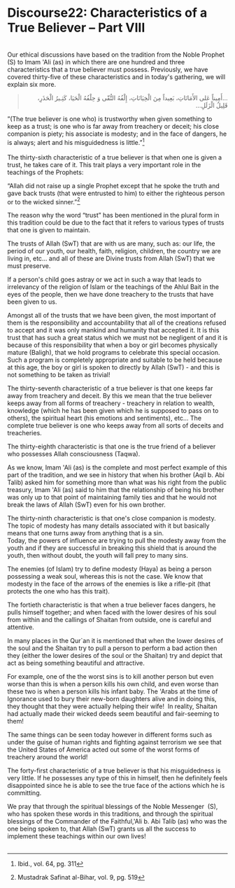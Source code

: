 Discourse22: Characteristics of a True Believer – Part VIII
===========================================================

   
 Our ethical discussions have based on the tradition from the Noble
Prophet (S) to Imam 'Ali (as) in which there are one hundred and three
characteristics that a true believer must possess. Previously, we have
covered thirty-five of these characteristics and in today's gathering,
we will explain six more.

<blockquote dir="rtl">
  <p>
…أَمِيناً عَلى الأَمَانَاتِ، بَعِيداً مِنَ الْخِيَانَاتِ، إِلْفُهُ
التُّقّى وَ حِلْفُهُ الْحَيَا، كَثِـيرُ الْحَذَرِ، قَلِيلُ الْزَلَلِ…
  </p>
</blockquote>

”(The true believer is one who) is trustworthy when given something to
keep as a trust; is one who is far away from treachery or deceit; his
close companion is piety; his associate is modesty; and in the face of
dangers, he is always; alert and his misguidedness is little.”[^1]  
    
 The thirty-sixth characteristic of a true believer is that when one is
given a trust, he takes care of it. This trait plays a very important
role in the teachings of the Prophets:

“Allah did not raise up a single Prophet except that he spoke the truth
and gave back trusts (that were entrusted to him) to either the
righteous person or to the wicked sinner.”[^2]

The reason why the word “trust” has been mentioned in the plural form in
this tradition could be due to the fact that it refers to various types
of trusts that one is given to maintain.

The trusts of Allah (SwT) that are with us are many, such as: our life,
the period of our youth, our health, faith, religion, children, the
country we are living in, etc… and all of these are Divine trusts from
Allah (SwT) that we must preserve.

If a person's child goes astray or we act in such a way that leads to
irrelevancy of the religion of Islam or the teachings of the Ahlul Bait
in the eyes of the people, then we have done treachery to the trusts
that have been given to us.

Amongst all of the trusts that we have been given, the most important of
them is the responsibility and accountability that all of the creations
refused to accept and it was only mankind and humanity that accepted it.
It is this trust that has such a great status which we must not be
negligent of and it is because of this responsibility that when a boy or
girl becomes physically mature (Baligh), that we hold programs to
celebrate this special occasion. Such a program is completely
appropriate and suitable to be held because at this age, the boy or girl
is spoken to directly by Allah (SwT) - and this is not something to be
taken as trivial!

The thirty-seventh characteristic of a true believer is that one keeps
far away from treachery and deceit. By this we mean that the true
believer keeps away from all forms of treachery - treachery in relation
to wealth, knowledge (which he has been given which he is supposed to
pass on to others), the spiritual heart (his emotions and sentiments),
etc… The complete true believer is one who keeps away from all sorts of
deceits and treacheries.

The thirty-eighth characteristic is that one is the true friend of a
believer who possesses Allah consciousness (Taqwa).

As we know, Imam 'Ali (as) is the complete and most perfect example of
this part of the tradition, and we see in history that when his brother
(Aqil b. Abi Talib) asked him for something more than what was his right
from the public treasury, Imam 'Ali (as) said to him that the
relationship of being his brother was only up to that point of
maintaining family ties and that he would not break the laws of Allah
(SwT) even for his own brother.

The thirty-ninth characteristic is that one's close companion is
modesty. The topic of modesty has many details associated with it but
basically means that one turns away from anything that is a sin.  
 Today, the powers of influence are trying to pull the modesty away from
the youth and if they are successful in breaking this shield that is
around the youth, then without doubt, the youth will fall prey to many
sins.

The enemies (of Islam) try to define modesty (Haya) as being a person
possessing a weak soul, whereas this is not the case. We know that
modesty in the face of the arrows of the enemies is like a rifle-pit
(that protects the one who has this trait).

The fortieth characteristic is that when a true believer faces dangers,
he pulls himself together; and when faced with the lower desires of his
soul from within and the callings of Shaitan from outside, one is
careful and attentive.

In many places in the Qur\`an it is mentioned that when the lower
desires of the soul and the Shaitan try to pull a person to perform a
bad action then they (either the lower desires of the soul or the
Shaitan) try and depict that act as being something beautiful and
attractive.

For example, one of the the worst sins is to kill another person but
even worse than this is when a person kills his own child, and even
worse than these two is when a person kills his infant baby. The 'Arabs
at the time of Ignorance used to bury their new-born daughters alive and
in doing this, they thought that they were actually helping their wife! 
In reality, Shaitan had actually made their wicked deeds seem beautiful
and fair-seeming to them! 

The same things can be seen today however in different forms such as
under the guise of human rights and fighting against terrorism we see
that the United States of America acted out some of the worst forms of
treachery around the world!

The forty-first characteristic of a true believer is that his
misguidedness is very little. If he possesses any type of this in
himself, then he definitely feels disappointed since he is able to see
the true face of the actions which he is committing.

We pray that through the spiritual blessings of the Noble Messenger
 (S), who has spoken these words in this traditions, and through the
spiritual blessings of the Commander of the Faithful,'Ali b. Abi Talib
(as) who was the one being spoken to, that Allah (SwT) grants us all the
success to implement these teachings within our own lives!  
  

[^1]: Ibid., vol. 64, pg. 311

[^2]: Mustadrak Safinat al-Bihar, vol. 9, pg. 519


